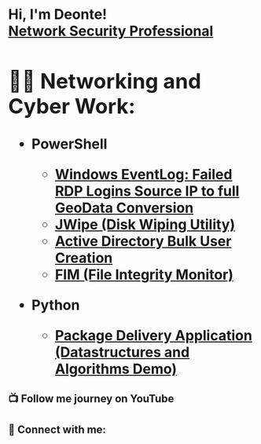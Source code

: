 <h1>Hi, I'm Deonte! <br/><a href="https://github.com/deontec"> <a href="https://www.linkedin.com/in/deontetcampbell//"> Network Security Professional</a> <a </h1>

<h2>👨‍💻 Networking and Cyber Work:</h2>


- <b>PowerShell</b>
  - [Windows EventLog: Failed RDP Logins Source IP to full GeoData Conversion](https://github.com/joshmadakor1/Sentinel-Lab)
  - [JWipe (Disk Wiping Utility)](https://github.com/joshmadakor1/Jwipe.PowerShell)
  - [Active Directory Bulk User Creation](https://github.com/joshmadakor1/AD_PS)
  - [FIM (File Integrity Monitor)](https://github.com/joshmadakor1/PowerShell-Integrity-FIM)

- <b>Python</b>
  - [Package Delivery Application (Datastructures and Algorithms Demo)](https://github.com/joshmadakor1/Package-Delivery-Pathfinding-Algorithm)

<h2>📺 Follow me journey on YouTube</h2>

<h2> 🤳 Connect with me:</h2>

[youtube]: https://www.youtube.com/
[instagram]: https://www.instagram.com/trevorenygma/
[linkedin]: https://linkedin.com/in/deontetcampbell

<!--

